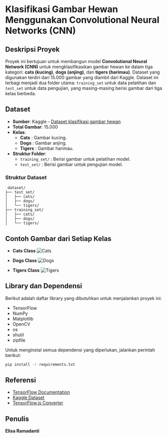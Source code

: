 # Klasifikasi Gambar Hewan Menggunakan Convolutional Neural Networks (CNN)

## Deskripsi Proyek
Proyek ini bertujuan untuk membangun model **Convolutional Neural Network (CNN)** untuk mengklasifikasikan gambar hewan ke dalam tiga kategori: **cats (kucing)**, **dogs (anjing)**, dan **tigers (harimau)**. Dataset yang digunakan terdiri dari 15.000 gambar yang diambil dari Kaggle. Dataset ini terbagi menjadi dua folder utama: `training_set` untuk data pelatihan dan `test_set` untuk data pengujian, yang masing-masing berisi gambar dari tiga kelas berbeda.

## Dataset
- **Sumber**: Kaggle - [Dataset klasifikasi gambar hewan](https://www.kaggle.com/datasets/nicopalv/dataset-klasifikasi-gambar-hewan)
- **Total Gambar**: 15.000
- **Kelas**:
  - **Cats** : Gambar kucing.
  - **Dogs** : Gambar anjing.
  - **Tigers** : Gambar harimau.
- **Struktur Folder**:
  - `training_set/` : Berisi gambar untuk pelatihan model.
  - `test_set/` : Berisi gambar untuk pengujian model.

### Struktur Dataset
```plaintext
 dataset/
├── test_set/
│   ├── cats/
│   ├── dogs/
│   └── tigers/
├── training_set/
│   ├── cats/
│   ├── dogs/
│   └── tigers/
```

## Contoh Gambar dari Setiap Kelas
- **Cats Class**
  ![Cats](https://github.com/user-attachments/assets/edeb443a-3c46-4d87-81e4-978f695985ec)

- **Dogs Class**
  ![Dogs](https://github.com/user-attachments/assets/bdf71bfe-c0ab-45b4-8954-d18d2f3ebb64)

- **Tigers Class**
  ![Tigers](https://github.com/user-attachments/assets/4f2e4763-c4a0-4bff-a604-893f958be69c)

## Library dan Dependensi
Berikut adalah daftar library yang dibutuhkan untuk menjalankan proyek ini:
- TensorFlow
- NumPy
- Matplotlib
- OpenCV
- os
- shutil
- zipfile

Untuk menginstal semua dependensi yang diperlukan, jalankan perintah berikut:

```bash
pip install -r requirements.txt
```

## Referensi
- [TensorFlow Documentation](https://www.tensorflow.org/)
- [Kaggle Dataset](https://www.kaggle.com/datasets/nicopalv/dataset-klasifikasi-gambar-hewan)
- [TensorFlow.js Converter](https://www.tensorflow.org/js/tutorials)

## Penulis
**Elisa Ramadanti**
